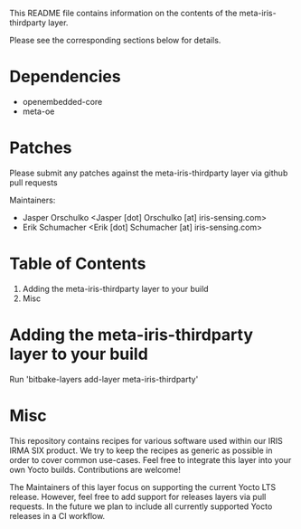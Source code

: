 This README file contains information on the contents of the meta-iris-thirdparty layer.

Please see the corresponding sections below for details.

Dependencies
============
 - openembedded-core
 - meta-oe

Patches
=======

Please submit any patches against the meta-iris-thirdparty layer via github pull requests

Maintainers: 
- Jasper Orschulko <Jasper [dot] Orschulko [at] iris-sensing.com>
- Erik Schumacher <Erik [dot] Schumacher [at] iris-sensing.com>

Table of Contents
=================

1. Adding the meta-iris-thirdparty layer to your build
2. Misc


Adding the meta-iris-thirdparty layer to your build
===================================================

Run 'bitbake-layers add-layer meta-iris-thirdparty'

Misc
========

This repository contains recipes for various software used within our IRIS IRMA SIX product.
We try to keep the recipes as generic as possible in order to cover common use-cases.
Feel free to integrate this layer into your own Yocto builds. Contributions are welcome!

The Maintainers of this layer focus on supporting the current Yocto LTS release.
However, feel free to add support for releases layers via pull requests.
In the future we plan to include all currently supported Yocto releases in a CI workflow.
